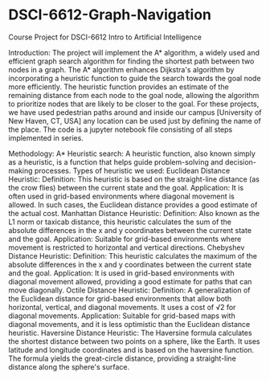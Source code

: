 # DSCI-6612-Graph-Navigation 
Course Project for DSCI-6612 Intro to Artificial Intelligence

Introduction: 
The project will implement the A* algorithm, a widely used and efficient graph search algorithm for finding the shortest path between two nodes in a graph. The A* algorithm enhances Dijkstra's algorithm by incorporating a heuristic function to guide the search towards the goal node more efficiently. The heuristic function provides an estimate of the remaining distance from each node to the goal node, allowing the algorithm to prioritize nodes that are likely to be closer to the goal.
For these projects, we have used pedestrian paths around and inside our campus [University of New Haven, CT, USA] any location can be used just by defining the name of the place. The code is a jupyter notebook file consisting of all steps implemented in series.

Methodology:
A* Heuristic search: A heuristic function, also known simply as a heuristic, is a function that helps guide problem-solving and decision-making processes.
Types of heuristic we used: 
Euclidean Distance Heuristic:
Definition: This heuristic is based on the straight-line distance (as the crow flies) between the current state and the goal.
Application: It is often used in grid-based environments where diagonal movement is allowed. In such cases, the Euclidean distance provides a good estimate of the actual cost.
Manhattan Distance Heuristic:
Definition: Also known as the L1 norm or taxicab distance, this heuristic calculates the sum of the absolute differences in the x and y coordinates between the current state and the goal.
Application: Suitable for grid-based environments where movement is restricted to horizontal and vertical directions.
Chebyshev Distance Heuristic:
Definition: This heuristic calculates the maximum of the absolute differences in the x and y coordinates between the current state and the goal.
Application: It is used in grid-based environments with diagonal movement allowed, providing a good estimate for paths that can move diagonally.
Octile Distance Heuristic:
Definition: A generalization of the Euclidean distance for grid-based environments that allow both horizontal, vertical, and diagonal movements. It uses a cost of √2 for diagonal movements.
Application: Suitable for grid-based maps with diagonal movements, and it is less optimistic than the Euclidean distance heuristic.
Haversine Distance Heuristic:
The Haversine formula calculates the shortest distance between two points on a sphere, like the Earth. It uses latitude and longitude coordinates and is based on the haversine function. The formula yields the great-circle distance, providing a straight-line distance along the sphere's surface.

